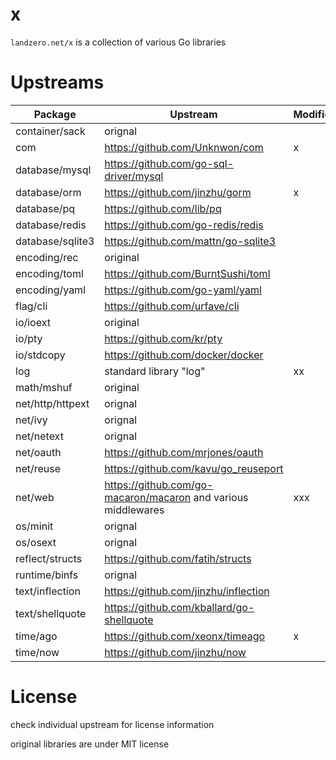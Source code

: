 # x

`landzero.net/x` is a collection of various Go libraries

# Upstreams

| Package | Upstream | Modified |
|---------|----------|----------|
| container/sack | orignal |
| com     | https://github.com/Unknwon/com | x
| database/mysql | https://github.com/go-sql-driver/mysql |
| database/orm | https://github.com/jinzhu/gorm | x
| database/pq | https://github.com/lib/pq |
| database/redis | https://github.com/go-redis/redis |
| database/sqlite3 | https://github.com/mattn/go-sqlite3 |
| encoding/rec | original |
| encoding/toml | https://github.com/BurntSushi/toml |
| encoding/yaml | https://github.com/go-yaml/yaml |
| flag/cli | https://github.com/urfave/cli |
| io/ioext | original |
| io/pty | https://github.com/kr/pty |
| io/stdcopy | https://github.com/docker/docker |
| log    | standard library "log" | xx
| math/mshuf | original |
| net/http/httpext | orignal |
| net/ivy | orignal |
| net/netext | orignal |
| net/oauth | https://github.com/mrjones/oauth |
| net/reuse | https://github.com/kavu/go_reuseport |
| net/web   | https://github.com/go-macaron/macaron and various middlewares | xxx
| os/minit | orignal |
| os/osext | orignal |
| reflect/structs | https://github.com/fatih/structs | 
| runtime/binfs | orignal |
| text/inflection | https://github.com/jinzhu/inflection |
| text/shellquote | https://github.com/kballard/go-shellquote |
| time/ago | https://github.com/xeonx/timeago | x
| time/now | https://github.com/jinzhu/now |

# License

check individual upstream for license information

original libraries are under MIT license